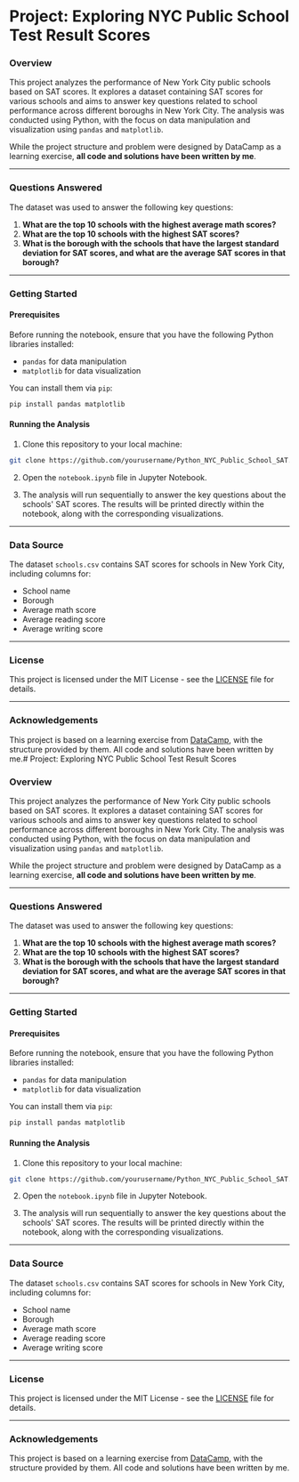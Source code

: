 # Project: Exploring NYC Public School Test Result Scores

### Overview

This project analyzes the performance of New York City public schools based on SAT scores. It explores a dataset containing SAT scores for various schools and aims to answer key questions related to school performance across different boroughs in New York City. The analysis was conducted using Python, with the focus on data manipulation and visualization using `pandas` and `matplotlib`.

While the project structure and problem were designed by DataCamp as a learning exercise, **all code and solutions have been written by me**.

---

### Questions Answered

The dataset was used to answer the following key questions:

1. **What are the top 10 schools with the highest average math scores?**
2. **What are the top 10 schools with the highest SAT scores?**
3. **What is the borough with the schools that have the largest standard deviation for SAT scores, and what are the average SAT scores in that borough?**

---

### Getting Started

#### Prerequisites

Before running the notebook, ensure that you have the following Python libraries installed:

- `pandas` for data manipulation
- `matplotlib` for data visualization

You can install them via `pip`:

```bash
pip install pandas matplotlib
```

#### Running the Analysis

1. Clone this repository to your local machine:

```bash
git clone https://github.com/yourusername/Python_NYC_Public_School_SAT.git
```

2. Open the `notebook.ipynb` file in Jupyter Notebook.

3. The analysis will run sequentially to answer the key questions about the schools' SAT scores. The results will be printed directly within the notebook, along with the corresponding visualizations.

---

### Data Source

The dataset `schools.csv` contains SAT scores for schools in New York City, including columns for:
- School name
- Borough
- Average math score
- Average reading score
- Average writing score

---

### License

This project is licensed under the MIT License - see the [LICENSE](LICENSE) file for details.

---

### Acknowledgements

This project is based on a learning exercise from [DataCamp](https://www.datacamp.com/), with the structure provided by them. All code and solutions have been written by me.# Project: Exploring NYC Public School Test Result Scores

### Overview

This project analyzes the performance of New York City public schools based on SAT scores. It explores a dataset containing SAT scores for various schools and aims to answer key questions related to school performance across different boroughs in New York City. The analysis was conducted using Python, with the focus on data manipulation and visualization using `pandas` and `matplotlib`.

While the project structure and problem were designed by DataCamp as a learning exercise, **all code and solutions have been written by me**.

---

### Questions Answered

The dataset was used to answer the following key questions:

1. **What are the top 10 schools with the highest average math scores?**
2. **What are the top 10 schools with the highest SAT scores?**
3. **What is the borough with the schools that have the largest standard deviation for SAT scores, and what are the average SAT scores in that borough?**

---

### Getting Started

#### Prerequisites

Before running the notebook, ensure that you have the following Python libraries installed:

- `pandas` for data manipulation
- `matplotlib` for data visualization

You can install them via `pip`:

```bash
pip install pandas matplotlib
```

#### Running the Analysis

1. Clone this repository to your local machine:

```bash
git clone https://github.com/yourusername/Python_NYC_Public_School_SAT.git
```

2. Open the `notebook.ipynb` file in Jupyter Notebook.

3. The analysis will run sequentially to answer the key questions about the schools' SAT scores. The results will be printed directly within the notebook, along with the corresponding visualizations.

---

### Data Source

The dataset `schools.csv` contains SAT scores for schools in New York City, including columns for:
- School name
- Borough
- Average math score
- Average reading score
- Average writing score

---

### License

This project is licensed under the MIT License - see the [LICENSE](LICENSE) file for details.

---

### Acknowledgements

This project is based on a learning exercise from [DataCamp](https://www.datacamp.com/), with the structure provided by them. All code and solutions have been written by me.